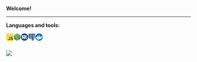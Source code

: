 **Welcome!**

* * *

**Languages and tools:**

<img align="left" height="20" src="https://raw.githubusercontent.com/viniciusamirat/viniciusamirat/main/images/javascript.png">
<img align="left" height="20" src="https://raw.githubusercontent.com/viniciusamirat/viniciusamirat/main/images/nodejs.png">
<img align="left" height="20" src="https://raw.githubusercontent.com/viniciusamirat/viniciusamirat/main/images/sql.png">
<img align="left" height="20" src="https://raw.githubusercontent.com/viniciusamirat/viniciusamirat/main/images/postgre.png">
<img align="left" height="20" src="https://raw.githubusercontent.com/viniciusamirat/viniciusamirat/main/images/docker.png">
<br>

  ##
 
<div> 
  <a href="https://www.linkedin.com/in/vinicius-amirat/" target="_blank"><img src="https://img.shields.io/badge/-LinkedIn-%230077B5?style=for-the-badge&logo=linkedin&logoColor=white" target="_blank"></a>  
</div>
